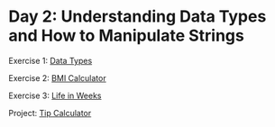 # Day 2: Understanding Data Types and How to Manipulate Strings


Exercise 1: [Data Types](https://github.com/snurliza/Udemy-100DaysOfPython/blob/main/Day%202/Exercise%201%20-%20Data%20Types.py)

Exercise 2: [BMI Calculator](https://github.com/snurliza/Udemy-100DaysOfPython/blob/main/Day%202/Exercise%202%20-%20BMI%20Calculator.py)

Exercise 3: [Life in Weeks](https://github.com/snurliza/Udemy-100DaysOfPython/blob/main/Day%202/Exercise%203%20-%20Life%20in%20Weeks.py)

Project: [Tip Calculator](https://github.com/snurliza/Udemy-100DaysOfPython/blob/main/Day%202/Project%20-%20Tip%20Calculator.py)

